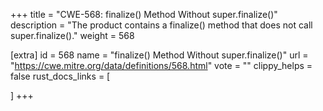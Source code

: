 +++
title = "CWE-568: finalize() Method Without super.finalize()"
description	= "The product contains a finalize() method that does not call super.finalize()."
weight = 568

[extra]
id = 568
name = "finalize() Method Without super.finalize()"
url = "https://cwe.mitre.org/data/definitions/568.html"
vote = ""
clippy_helps = false
rust_docs_links = [
	
]
+++

